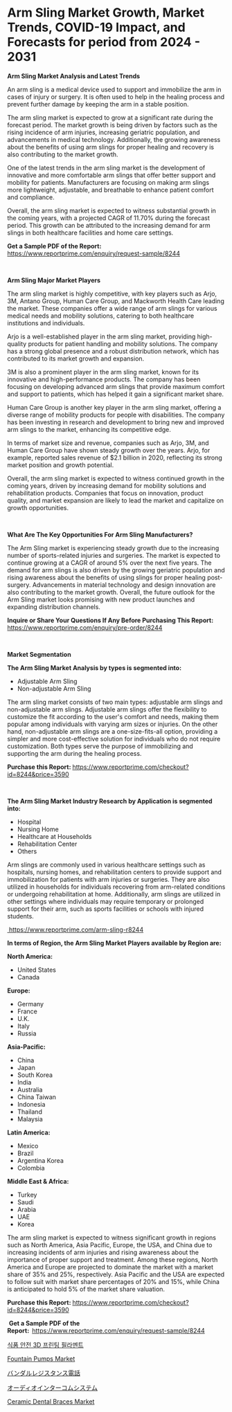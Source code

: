 <p><h1>Arm Sling Market Growth, Market Trends, COVID-19 Impact, and Forecasts for period from 2024 - 2031</h1></p><p><strong>Arm Sling Market Analysis and Latest Trends</strong></p>
<p><p>An arm sling is a medical device used to support and immobilize the arm in cases of injury or surgery. It is often used to help in the healing process and prevent further damage by keeping the arm in a stable position.</p><p>The arm sling market is expected to grow at a significant rate during the forecast period. The market growth is being driven by factors such as the rising incidence of arm injuries, increasing geriatric population, and advancements in medical technology. Additionally, the growing awareness about the benefits of using arm slings for proper healing and recovery is also contributing to the market growth.</p><p>One of the latest trends in the arm sling market is the development of innovative and more comfortable arm slings that offer better support and mobility for patients. Manufacturers are focusing on making arm slings more lightweight, adjustable, and breathable to enhance patient comfort and compliance.</p><p>Overall, the arm sling market is expected to witness substantial growth in the coming years, with a projected CAGR of 11.70% during the forecast period. This growth can be attributed to the increasing demand for arm slings in both healthcare facilities and home care settings.</p></p>
<p><strong>Get a Sample PDF of the Report:&nbsp;</strong> <a href="https://www.reportprime.com/enquiry/request-sample/8244">https://www.reportprime.com/enquiry/request-sample/8244</a></p>
<p>&nbsp;</p>
<p><strong>Arm Sling Major Market Players</strong></p>
<p><p>The arm sling market is highly competitive, with key players such as Arjo, 3M, Antano Group, Human Care Group, and Mackworth Health Care leading the market. These companies offer a wide range of arm slings for various medical needs and mobility solutions, catering to both healthcare institutions and individuals.</p><p>Arjo is a well-established player in the arm sling market, providing high-quality products for patient handling and mobility solutions. The company has a strong global presence and a robust distribution network, which has contributed to its market growth and expansion.</p><p>3M is also a prominent player in the arm sling market, known for its innovative and high-performance products. The company has been focusing on developing advanced arm slings that provide maximum comfort and support to patients, which has helped it gain a significant market share.</p><p>Human Care Group is another key player in the arm sling market, offering a diverse range of mobility products for people with disabilities. The company has been investing in research and development to bring new and improved arm slings to the market, enhancing its competitive edge.</p><p>In terms of market size and revenue, companies such as Arjo, 3M, and Human Care Group have shown steady growth over the years. Arjo, for example, reported sales revenue of $2.1 billion in 2020, reflecting its strong market position and growth potential.</p><p>Overall, the arm sling market is expected to witness continued growth in the coming years, driven by increasing demand for mobility solutions and rehabilitation products. Companies that focus on innovation, product quality, and market expansion are likely to lead the market and capitalize on growth opportunities.</p></p>
<p>&nbsp;</p>
<p><strong>What Are The Key Opportunities For Arm Sling Manufacturers?</strong></p>
<p><p>The Arm Sling market is experiencing steady growth due to the increasing number of sports-related injuries and surgeries. The market is expected to continue growing at a CAGR of around 5% over the next five years. The demand for arm slings is also driven by the growing geriatric population and rising awareness about the benefits of using slings for proper healing post-surgery. Advancements in material technology and design innovation are also contributing to the market growth. Overall, the future outlook for the Arm Sling market looks promising with new product launches and expanding distribution channels.</p></p>
<p><strong>Inquire or Share Your Questions If Any Before Purchasing This Report:</strong> <a href="https://www.reportprime.com/enquiry/pre-order/8244">https://www.reportprime.com/enquiry/pre-order/8244</a></p>
<p>&nbsp;</p>
<p><strong>Market Segmentation</strong></p>
<p><strong>The Arm Sling Market Analysis by types is segmented into:</strong></p>
<p><ul><li>Adjustable Arm Sling</li><li>Non-adjustable Arm Sling</li></ul></p>
<p><p>The arm sling market consists of two main types: adjustable arm slings and non-adjustable arm slings. Adjustable arm slings offer the flexibility to customize the fit according to the user's comfort and needs, making them popular among individuals with varying arm sizes or injuries. On the other hand, non-adjustable arm slings are a one-size-fits-all option, providing a simpler and more cost-effective solution for individuals who do not require customization. Both types serve the purpose of immobilizing and supporting the arm during the healing process.</p></p>
<p><strong>Purchase this Report:&nbsp;</strong><a href="https://www.reportprime.com/checkout?id=8244&price=3590">https://www.reportprime.com/checkout?id=8244&price=3590</a></p>
<p>&nbsp;</p>
<p><strong>The Arm Sling Market Industry Research by Application is segmented into:</strong></p>
<p><ul><li>Hospital</li><li>Nursing Home</li><li>Healthcare at Households</li><li>Rehabilitation Center</li><li>Others</li></ul></p>
<p><p>Arm slings are commonly used in various healthcare settings such as hospitals, nursing homes, and rehabilitation centers to provide support and immobilization for patients with arm injuries or surgeries. They are also utilized in households for individuals recovering from arm-related conditions or undergoing rehabilitation at home. Additionally, arm slings are utilized in other settings where individuals may require temporary or prolonged support for their arm, such as sports facilities or schools with injured students.</p></p>
<p><a href="https://www.reportprime.com/arm-sling-r8244">&nbsp;https://www.reportprime.com/arm-sling-r8244</a></p>
<p><strong>In terms of Region, the Arm Sling Market Players available by Region are:</strong></p>
<p>
    <p> <strong> North America: </strong>
        <ul>
            <li>United States</li>
            <li>Canada</li>
        </ul>
        </p> 
    <p> <strong> Europe: </strong>
        <ul>
            <li>Germany</li>
            <li>France</li>
            <li>U.K.</li>
            <li>Italy</li>
            <li>Russia</li>
        </ul>
        </p> 
    <p> <strong> Asia-Pacific: </strong>
        <ul>
            <li>China</li>
            <li>Japan</li>
            <li>South Korea</li>
            <li>India</li>
            <li>Australia</li>
            <li>China Taiwan</li>
            <li>Indonesia</li>
            <li>Thailand</li>
            <li>Malaysia</li>
        </ul>
        </p> 
    <p> <strong> Latin America: </strong>
        <ul>
            <li>Mexico</li>
            <li>Brazil</li>
            <li>Argentina Korea</li>
            <li>Colombia</li>
        </ul>
        </p> 
    <p> <strong> Middle East & Africa: </strong>
        <ul>
            <li>Turkey</li>
            <li>Saudi</li>
            <li>Arabia</li>
            <li>UAE</li>
            <li>Korea</li>
        </ul>
    </p>
    </p>
<p><p>The arm sling market is expected to witness significant growth in regions such as North America, Asia Pacific, Europe, the USA, and China due to increasing incidents of arm injuries and rising awareness about the importance of proper support and treatment. Among these regions, North America and Europe are projected to dominate the market with a market share of 35% and 25%, respectively. Asia Pacific and the USA are expected to follow suit with market share percentages of 20% and 15%, while China is anticipated to hold 5% of the market share valuation.</p></p>
<p><strong>Purchase this Report: </strong><a href="https://www.reportprime.com/checkout?id=8244&price=3590">https://www.reportprime.com/checkout?id=8244&price=3590</a></p>
<p>&nbsp;<strong>Get a Sample PDF of the Report:&nbsp;&nbsp;</strong><a href="https://www.reportprime.com/enquiry/request-sample/8244">https://www.reportprime.com/enquiry/request-sample/8244</a></p>
<p><strong></strong></p>
<p><p><a href="https://github.com/Elenrrera7685/Market-Research-Report-List-1/blob/main/926801372943.md">식품 안전 3D 프린팅 필라멘트</a></p><p><a href="https://issuu.com/reportprime-2/docs/fountain-pumps-market-size-2030.pptx">Fountain Pumps Market</a></p><p><a href="https://github.com/adcxff01450218/Market-Research-Report-List-2/blob/main/661255477142.md">バンダルレジスタンス電話</a></p><p><a href="https://github.com/ReyesKohler20231/Market-Research-Report-List-1/blob/main/217114177143.md">オーディオインターコムシステム</a></p><p><a href="https://github.com/sonuprakash1/Market-Research-Report-List-2/blob/main/ceramic-dental-braces-market.md">Ceramic Dental Braces Market</a></p></p>